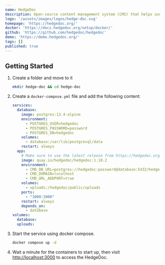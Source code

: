 ```yaml
---
name: HedgeDoc
description: Open-source content management system (CMS) that helps users build, manage, and organize digital content
logo: '/assets/images/logos/hedge-doc.svg'
homepage: 'https://hedgedoc.org/'
docker: 'https://docs.hedgedoc.org/setup/docker/'
github: 'https://github.com/hedgedoc/hedgedoc'
demo: 'https://demo.hedgedoc.org/'
tags: []
published: true
---
```


## Getting Started

1. Create a folder and move to it
    ```bash
    mkdir hedge-doc && cd hedge-doc
    ```
2. Create a `docker-compose.yml` file and add the following content:
    ```yaml [docker-compose.yml]
    services:
      database:
        image: postgres:13.4-alpine
        environment:
          - POSTGRES_USER=hedgedoc
          - POSTGRES_PASSWORD=password
          - POSTGRES_DB=hedgedoc
        volumes:
          - database:/var/lib/postgresql/data
        restart: always
      app:
        # Make sure to use the latest release from https://hedgedoc.org/latest-release
        image: quay.io/hedgedoc/hedgedoc:1.10.2
        environment:
          - CMD_DB_URL=postgres://hedgedoc:password@database:5432/hedgedoc
          - CMD_DOMAIN=localhost
          - CMD_URL_ADDPORT=true
        volumes:
          - uploads:/hedgedoc/public/uploads
        ports:
          - "3000:3000"
        restart: always
        depends_on:
          - database
    volumes:
      database:
      uploads:
    ```
3. Start the service using docker compose.
    ```bash
    docker compose up -d
    ```
4. Wait a minute for the containers to start up, then visit [http://localhost:3000](http://localhost:3000) to access the HedgeDoc.
